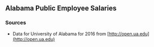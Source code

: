## Alabama Public Employee Salaries

### Sources

* Data for University of Alabama for 2016 from [http://open.ua.edu](http://open.ua.edu)


